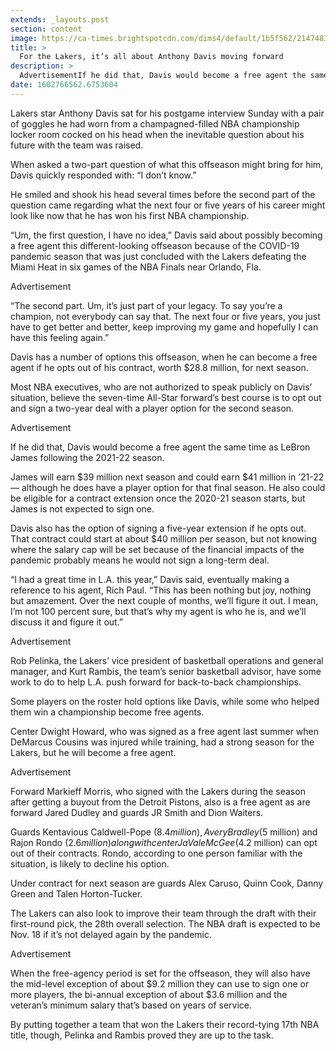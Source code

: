 ```yaml
--- 
extends: _layouts.post 
section: content 
image: https://ca-times.brightspotcdn.com/dims4/default/1b5f562/2147483647/strip/true/crop/3810x2000+0+353/resize/1200x630!/quality/90/?url=https%3A%2F%2Fcalifornia-times-brightspot.s3.amazonaws.com%2F00%2F83%2F757cd8c64c358966aa86a7ca33c4%2Fla-photos-1staff-622053-sp-1011-lakers-heat-finals17-wjs.jpg 
title: > 
  For the Lakers, it’s all about Anthony Davis moving forward 
description: > 
  AdvertisementIf he did that, Davis would become a free agent the same time as LeBron James following the 2021-22 season.“I had a great time in L.A. this year,” Davis said, eventually making a reference to his agent, Rich Paul.Some players on the roster hold options like Davis, while some who helped them win a championship become free agents.Center Dwight Howard, who was signed as a free agent last summer when DeMarcus Cousins was injured while training, had a strong season for the Lakers, but he will become a free agent.The Lakers can also look to improve their team through the draft with their first-round pick, the 28th overall selection. 
date: 1602766562.6753604 
--- 
```

Lakers star Anthony Davis sat for his postgame interview Sunday with a pair of goggles he had worn from a champagned-filled NBA championship locker room cocked on his head when the inevitable question about his future with the team was raised.

When asked a two-part question of what this offseason might bring for him, Davis quickly responded with: “I don’t know.”

He smiled and shook his head several times before the second part of the question came regarding what the next four or five years of his career might look like now that he has won his first NBA championship.

“Um, the first question, I have no idea,” Davis said about possibly becoming a free agent this different-looking offseason because of the COVID-19 pandemic season that was just concluded with the Lakers defeating the Miami Heat in six games of the NBA Finals near Orlando, Fla.

Advertisement

“The second part. Um, it’s just part of your legacy. To say you’re a champion, not everybody can say that. The next four or five years, you just have to get better and better, keep improving my game and hopefully I can have this feeling again.”

Davis has a number of options this offseason, when he can become a free agent if he opts out of his contract, worth $28.8 million, for next season.

Most NBA executives, who are not authorized to speak publicly on Davis’ situation, believe the seven-time All-Star forward’s best course is to opt out and sign a two-year deal with a player option for the second season.

Advertisement

If he did that, Davis would become a free agent the same time as LeBron James following the 2021-22 season.

James will earn $39 million next season and could earn $41 million in ’21-22 — although he does have a player option for that final season. He also could be eligible for a contract extension once the 2020-21 season starts, but James is not expected to sign one.

Davis also has the option of signing a five-year extension if he opts out. That contract could start at about $40 million per season, but not knowing where the salary cap will be set because of the financial impacts of the pandemic probably means he would not sign a long-term deal.

“I had a great time in L.A. this year,” Davis said, eventually making a reference to his agent, Rich Paul. “This has been nothing but joy, nothing but amazement. Over the next couple of months, we’ll figure it out. I mean, I’m not 100 percent sure, but that’s why my agent is who he is, and we’ll discuss it and figure it out.”

Advertisement

Rob Pelinka, the Lakers’ vice president of basketball operations and general manager, and Kurt Rambis, the team’s senior basketball advisor, have some work to do to help L.A. push forward for back-to-back championships.

Some players on the roster hold options like Davis, while some who helped them win a championship become free agents.

Center Dwight Howard, who was signed as a free agent last summer when DeMarcus Cousins was injured while training, had a strong season for the Lakers, but he will become a free agent.

Advertisement

Forward Markieff Morris, who signed with the Lakers during the season after getting a buyout from the Detroit Pistons, also is a free agent as are forward Jared Dudley and guards JR Smith and Dion Waiters.

Guards Kentavious Caldwell-Pope ($8.4 million), Avery Bradley ($5 million) and Rajon Rondo ($2.6 million) along with center JaVale McGee ($4.2 million) can opt out of their contracts. Rondo, according to one person familiar with the situation, is likely to decline his option.

Under contract for next season are guards Alex Caruso, Quinn Cook, Danny Green and Talen Horton-Tucker.

The Lakers can also look to improve their team through the draft with their first-round pick, the 28th overall selection. The NBA draft is expected to be Nov. 18 if it’s not delayed again by the pandemic.

Advertisement

When the free-agency period is set for the offseason, they will also have the mid-level exception of about $9.2 million they can use to sign one or more players, the bi-annual exception of about $3.6 million and the veteran’s minimum salary that’s based on years of service.

By putting together a team that won the Lakers their record-tying 17th NBA title, though, Pelinka and Rambis proved they are up to the task.